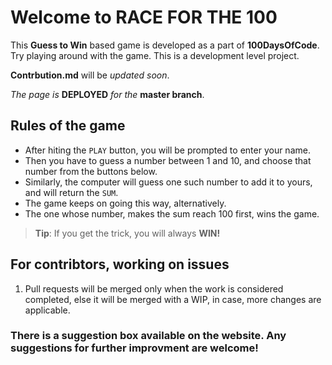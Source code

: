 # Welcome to RACE FOR THE 100

This **Guess to Win** based game is developed as a part of **100DaysOfCode**. Try playing around with the game. This is a development level project.

**Contrbution.md** will be *updated soon*.

*The page is* **DEPLOYED** *for the* **master branch**.

## Rules of the game
* After hiting the `PLAY` button, you will be prompted to enter your name.
* Then you have to guess a number between 1 and 10, and choose that number from the buttons below.
* Similarly, the computer will guess one such number to add it to yours, and will return the `SUM`.
* The game keeps on going this way, alternatively.
* The one whose number, makes the sum reach 100 first, wins the game.

> **Tip**: If you get the trick, you will always **WIN!**

## For contribtors, working on issues
1. Pull requests will be merged only when the work is considered completed, else it will be merged with a WIP, in case, more changes are applicable.

### There is a suggestion box available on the website. Any suggestions for further improvment are welcome!
